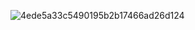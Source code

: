 ![4ede5a33c5490195b2b17466ad26d124](https://github.com/Endriw54/Endriw54/assets/127256870/20de0075-1dbd-45d6-b4f3-0d612e2e4ca7)
